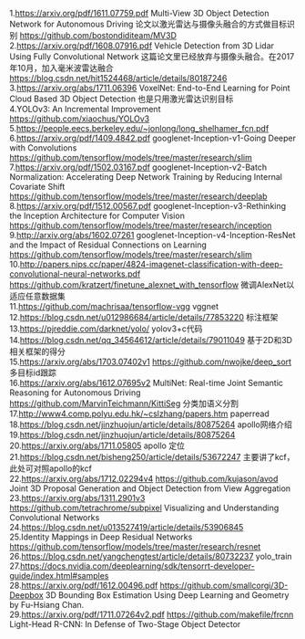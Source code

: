 1.https://arxiv.org/pdf/1611.07759.pdf  Multi-View 3D Object Detection Network for Autonomous Driving  论文以激光雷达与摄像头融合的方式做目标识别   https://github.com/bostondiditeam/MV3D   
2.https://arxiv.org/pdf/1608.07916.pdf  Vehicle Detection from 3D Lidar Using Fully
Convolutional Network    这篇论文里已经放弃与摄像头融合。在2017年10月，加入毫米波雷达融合   https://blog.csdn.net/hit1524468/article/details/80187246   
3.https://arxiv.org/abs/1711.06396  VoxelNet: End-to-End Learning for Point Cloud Based 3D Object Detection  也是只用激光雷达识别目标   
4.YOLOv3: An Incremental Improvement    https://github.com/xiaochus/YOLOv3    
5.https://people.eecs.berkeley.edu/~jonlong/long_shelhamer_fcn.pdf    
6.https://arxiv.org/pdf/1409.4842.pdf  googlenet-Inception-v1-Going Deeper with Convolutions   https://github.com/tensorflow/models/tree/master/research/slim   
7.https://arxiv.org/pdf/1502.03167.pdf  googlenet-Inception-v2-Batch Normalization: Accelerating Deep Network Training by Reducing Internal Covariate Shift  https://github.com/tensorflow/models/tree/master/research/deeplab  
8.https://arxiv.org/pdf/1512.00567.pdf  googlenet-Inception-v3-Rethinking the Inception Architecture for Computer Vision   https://github.com/tensorflow/models/tree/master/research/inception  
9.http://arxiv.org/abs/1602.07261  googlenet-Inception-v4-Inception-ResNet and the Impact of Residual Connections on Learning  https://github.com/tensorflow/models/tree/master/research/slim  
10.http://papers.nips.cc/paper/4824-imagenet-classification-with-deep-convolutional-neural-networks.pdf       https://github.com/kratzert/finetune_alexnet_with_tensorflow  微调AlexNet以适应任意数据集   
11.https://github.com/machrisaa/tensorflow-vgg   vggnet  
12.https://blog.csdn.net/u012986684/article/details/77853220 标注框架  
13.https://pjreddie.com/darknet/yolo/  yolov3+c代码   
14.https://blog.csdn.net/qq_34564612/article/details/79011049 基于2D和3D相关框架的得分   
15.https://arxiv.org/abs/1703.07402v1   https://github.com/nwojke/deep_sort 多目标id跟踪   
16.https://arxiv.org/abs/1612.07695v2  MultiNet: Real-time Joint Semantic Reasoning for Autonomous Driving  https://github.com/MarvinTeichmann/KittiSeg  分类加语义分割  
17.http://www4.comp.polyu.edu.hk/~cslzhang/papers.htm  paperread  
18.https://blog.csdn.net/jinzhuojun/article/details/80875264 apollo网络介绍  
19.https://blog.csdn.net/jinzhuojun/article/details/80875264  
20.https://arxiv.org/abs/1711.05805  apollo 定位  
21.https://blog.csdn.net/bisheng250/article/details/53672247  主要讲了kcf，此处可对照apollo的kcf  
22.https://arxiv.org/abs/1712.02294v4  https://github.com/kujason/avod  Joint 3D Proposal Generation and Object Detection from View Aggregation  
23.https://arxiv.org/abs/1311.2901v3  https://github.com/tetrachrome/subpixel 
Visualizing and Understanding Convolutional Networks  
24.https://blog.csdn.net/u013527419/article/details/53906845  
25.Identity Mappings in Deep Residual Networks https://github.com/tensorflow/models/tree/master/research/resnet  
26.https://blog.csdn.net/yangchengtest/article/details/80732237  yolo_train  
27.https://docs.nvidia.com/deeplearning/sdk/tensorrt-developer-guide/index.html#samples  
28.https://arxiv.org/pdf/1612.00496.pdf  https://github.com/smallcorgi/3D-Deepbox 3D Bounding Box Estimation Using Deep Learning and Geometry by Fu-Hsiang Chan.   
29.https://arxiv.org/pdf/1711.07264v2.pdf  https://github.com/makefile/frcnn Light-Head R-CNN: In Defense of Two-Stage Object Detector  



